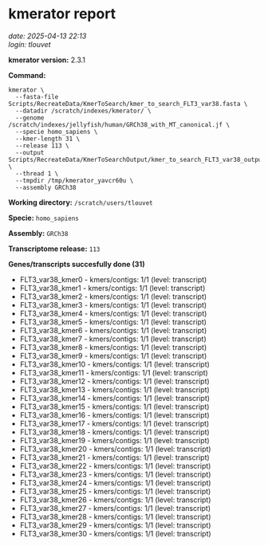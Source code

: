 # kmerator report
*date: 2025-04-13 22:13*  
*login: tlouvet*

**kmerator version:** 2.3.1

**Command:**

```
kmerator \
  --fasta-file Scripts/RecreateData/KmerToSearch/kmer_to_search_FLT3_var38.fasta \
  --datadir /scratch/indexes/kmerator/ \
  --genome /scratch/indexes/jellyfish/human/GRCh38_with_MT_canonical.jf \
  --specie homo_sapiens \
  --kmer-length 31 \
  --release 113 \
  --output Scripts/RecreateData/KmerToSearchOutput/kmer_to_search_FLT3_var38_output \
  --thread 1 \
  --tmpdir /tmp/kmerator_yavcr60u \
  --assembly GRCh38
```

**Working directory:** `/scratch/users/tlouvet`

**Specie:** `homo_sapiens`

**Assembly:** `GRCh38`

**Transcriptome release:** `113`

**Genes/transcripts succesfully done (31)**

- FLT3_var38_kmer0 - kmers/contigs: 1/1 (level: transcript)
- FLT3_var38_kmer1 - kmers/contigs: 1/1 (level: transcript)
- FLT3_var38_kmer2 - kmers/contigs: 1/1 (level: transcript)
- FLT3_var38_kmer3 - kmers/contigs: 1/1 (level: transcript)
- FLT3_var38_kmer4 - kmers/contigs: 1/1 (level: transcript)
- FLT3_var38_kmer5 - kmers/contigs: 1/1 (level: transcript)
- FLT3_var38_kmer6 - kmers/contigs: 1/1 (level: transcript)
- FLT3_var38_kmer7 - kmers/contigs: 1/1 (level: transcript)
- FLT3_var38_kmer8 - kmers/contigs: 1/1 (level: transcript)
- FLT3_var38_kmer9 - kmers/contigs: 1/1 (level: transcript)
- FLT3_var38_kmer10 - kmers/contigs: 1/1 (level: transcript)
- FLT3_var38_kmer11 - kmers/contigs: 1/1 (level: transcript)
- FLT3_var38_kmer12 - kmers/contigs: 1/1 (level: transcript)
- FLT3_var38_kmer13 - kmers/contigs: 1/1 (level: transcript)
- FLT3_var38_kmer14 - kmers/contigs: 1/1 (level: transcript)
- FLT3_var38_kmer15 - kmers/contigs: 1/1 (level: transcript)
- FLT3_var38_kmer16 - kmers/contigs: 1/1 (level: transcript)
- FLT3_var38_kmer17 - kmers/contigs: 1/1 (level: transcript)
- FLT3_var38_kmer18 - kmers/contigs: 1/1 (level: transcript)
- FLT3_var38_kmer19 - kmers/contigs: 1/1 (level: transcript)
- FLT3_var38_kmer20 - kmers/contigs: 1/1 (level: transcript)
- FLT3_var38_kmer21 - kmers/contigs: 1/1 (level: transcript)
- FLT3_var38_kmer22 - kmers/contigs: 1/1 (level: transcript)
- FLT3_var38_kmer23 - kmers/contigs: 1/1 (level: transcript)
- FLT3_var38_kmer24 - kmers/contigs: 1/1 (level: transcript)
- FLT3_var38_kmer25 - kmers/contigs: 1/1 (level: transcript)
- FLT3_var38_kmer26 - kmers/contigs: 1/1 (level: transcript)
- FLT3_var38_kmer27 - kmers/contigs: 1/1 (level: transcript)
- FLT3_var38_kmer28 - kmers/contigs: 1/1 (level: transcript)
- FLT3_var38_kmer29 - kmers/contigs: 1/1 (level: transcript)
- FLT3_var38_kmer30 - kmers/contigs: 1/1 (level: transcript)
